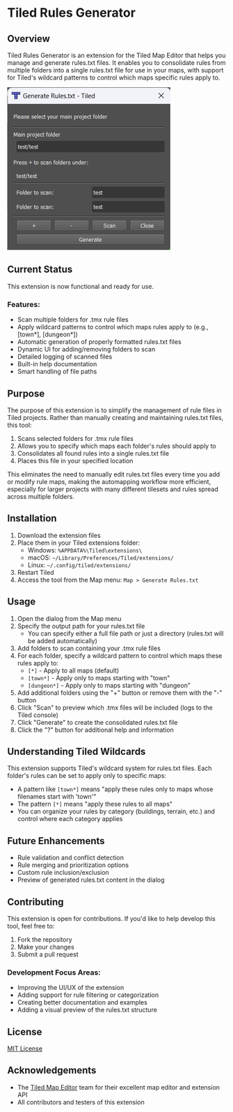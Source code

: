 # Tiled Rules Generator

## Overview
Tiled Rules Generator is an extension for the Tiled Map Editor that helps you manage and generate rules.txt files. It enables you to consolidate rules from multiple folders into a single rules.txt file for use in your maps, with support for Tiled's wildcard patterns to control which maps specific rules apply to.

![Tiled Rules Generator UI (currently)](screenshot.png)

## Current Status
This extension is now functional and ready for use.

### Features:
- Scan multiple folders for .tmx rule files
- Apply wildcard patterns to control which maps rules apply to (e.g., [town*], [dungeon*])
- Automatic generation of properly formatted rules.txt files
- Dynamic UI for adding/removing folders to scan
- Detailed logging of scanned files
- Built-in help documentation
- Smart handling of file paths

## Purpose
The purpose of this extension is to simplify the management of rule files in Tiled projects. Rather than manually creating and maintaining rules.txt files, this tool:

1. Scans selected folders for .tmx rule files
2. Allows you to specify which maps each folder's rules should apply to
3. Consolidates all found rules into a single rules.txt file
4. Places this file in your specified location

This eliminates the need to manually edit rules.txt files every time you add or modify rule maps, making the automapping workflow more efficient, especially for larger projects with many different tilesets and rules spread across multiple folders.

## Installation

1. Download the extension files
2. Place them in your Tiled extensions folder:
   - Windows: `%APPDATA%\Tiled\extensions\`
   - macOS: `~/Library/Preferences/Tiled/extensions/`
   - Linux: `~/.config/tiled/extensions/`
3. Restart Tiled
4. Access the tool from the Map menu: `Map > Generate Rules.txt`

## Usage

1. Open the dialog from the Map menu
2. Specify the output path for your rules.txt file
   - You can specify either a full file path or just a directory (rules.txt will be added automatically)
3. Add folders to scan containing your .tmx rule files
4. For each folder, specify a wildcard pattern to control which maps these rules apply to:
   - `[*]` - Apply to all maps (default)
   - `[town*]` - Apply only to maps starting with "town"
   - `[dungeon*]` - Apply only to maps starting with "dungeon"
5. Add additional folders using the "+" button or remove them with the "-" button
6. Click "Scan" to preview which .tmx files will be included (logs to the Tiled console)
7. Click "Generate" to create the consolidated rules.txt file
8. Click the "?" button for additional help and information

## Understanding Tiled Wildcards

This extension supports Tiled's wildcard system for rules.txt files. Each folder's rules can be set to apply only to specific maps:

- A pattern like `[town*]` means "apply these rules only to maps whose filenames start with 'town'"
- The pattern `[*]` means "apply these rules to all maps"
- You can organize your rules by category (buildings, terrain, etc.) and control where each category applies

## Future Enhancements

- Rule validation and conflict detection
- Rule merging and prioritization options
- Custom rule inclusion/exclusion
- Preview of generated rules.txt content in the dialog

## Contributing

This extension is open for contributions. If you'd like to help develop this tool, feel free to:

1. Fork the repository
2. Make your changes
3. Submit a pull request

### Development Focus Areas:
- Improving the UI/UX of the extension
- Adding support for rule filtering or categorization
- Creating better documentation and examples
- Adding a visual preview of the rules.txt structure

## License

[MIT License](LICENSE)

## Acknowledgements

- The [Tiled Map Editor](https://www.mapeditor.org/) team for their excellent map editor and extension API
- All contributors and testers of this extension
